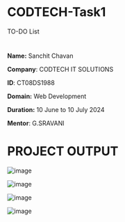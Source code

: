 # CODTECH-Task1
TO-DO List

#
**Name:** Sanchit Chavan

**Company**: CODTECH IT SOLUTIONS

**ID**: CT08DS1988

**Domain:** Web Development

**Duration:** 10 June to 10 July 2024

**Mentor**: G.SRAVANI



# PROJECT OUTPUT 
![image](https://github.com/Sanchit0205/CODTECH-Task1/assets/123823858/65a7034b-2d0f-4cc3-ade9-854ff5dc3c1c)

![image](https://github.com/Sanchit0205/CODTECH-Task1/assets/123823858/51e2de75-65a9-4ccf-a9c1-7def298abc0b)

![image](https://github.com/Sanchit0205/CODTECH-Task1/assets/123823858/15e667b7-567c-4251-8f0b-46af58aebf2f)

![image](https://github.com/Sanchit0205/CODTECH-Task1/assets/123823858/5465bd71-5117-4ee8-849e-97bbc9924943)



